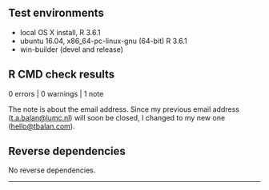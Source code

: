 ## Test environments
* local OS X install, R 3.6.1
* ubuntu 16.04, x86_64-pc-linux-gnu (64-bit) R 3.6.1
* win-builder (devel and release)

## R CMD check results

0 errors | 0 warnings | 1 note

The note is about the email address. Since my previous email address (t.a.balan@lumc.nl) will soon be 
closed, I changed to my new one (hello@tbalan.com).

## Reverse dependencies

No reverse dependencies.

---
